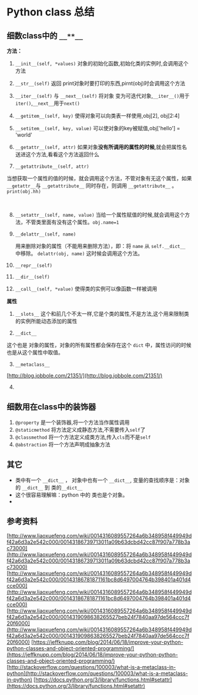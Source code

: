 # Python class 总结

## 细数class中的 `__**__`

**方法：**

1. `__init__(self, *values)`
  对象的初始化函数,初始化类的实例时,会调用这个方法

2. `__str__(self)`
  返回 print对象时要打印的东西,pirnt(obj)时会调用这个方法

3. `__iter__(self)` 与 `__next__(self)`
  将对象 变为可迭代对象,`__iter__()`用于`iter()`,`__next__`用于`next()`

4. `__getitem__(self, key)`
  使得对象可以向类表一样使用,obj[2], obj[2:4]

5. `__setitem__(self, key, value)`
  可以使对象的key被赋值,obj['hello'] = 'world'

6. `__getattr__(self, attr)`
  如果对象**没有所调用的属性的时候**,就会把属性名送进这个方法,看看这个方法返回什么

7. `__getattribute__(self, attr)` 

  当想获取一个属性的值的时候，就会调用这个方法，不管对象有无这个属性，如果 `__getattr__`与 `__getattribute__` 同时存在，则调用 `__getattribute__` 。`print(obj.hh)`

  ​

8. `__setattr__(self, name, value)`
   当给一个属性赋值的时候,就会调用这个方法，不管类里面有没有这个属性。`obj.name=1`

9. `__delattr__(self, name)`

   用来删除对象的属性（不能用来删除方法），即：将 `name` 从 `self.__dict__` 中移除。 `delattr(obj, name)` 这时候会调用这个方法。

10. `__repr__(self)`

11. `__dir__(self)`

12. `__call__(self, *value)`
   使得类的实例可以像函数一样被调用



**属性**

1. `__slots__`
  这个和前几个不太一样,它是个类的属性,不是方法,这个用来限制类的实例所能动态添加的属性

2. `__dict__`

  这个也是 对象的属性，对象的所有属性都会保存在这个 `dict` 中，属性访问的时候也是从这个属性中取值。

3. `__metaclass__` 

  [http://blog.jobbole.com/21351/](http://blog.jobbole.com/21351/)

4. ​

## 细数用在class中的装饰器
1. `@property`
  是一个装饰器,将一个方法当作属性调用
2. `@staticmethod`
  将方法定义成静态方法,不需要传入`self`了
3. `@classmethod`
  将一个方法定义成类方法,传入`cls`而不是`self`
4. `@abstraction`
  将一个方法声明成抽象方法



## 其它

* 类中有一个 `__dict__` ， 对象中也有一个 `__dict__`, 变量的查找顺序是：对象的 `__dict__` 到 类的`__dict__`
* 这个很容易理解嘛：python 中的 类也是个对象。
* ​



## 参考资料
[http://www.liaoxuefeng.com/wiki/0014316089557264a6b348958f449949df42a6d3a2e542c000/00143186739713011a09b63dcbd42cc87f907a778b3ac73000](http://www.liaoxuefeng.com/wiki/0014316089557264a6b348958f449949df42a6d3a2e542c000/00143186739713011a09b63dcbd42cc87f907a778b3ac73000)
[http://www.liaoxuefeng.com/wiki/0014316089557264a6b348958f449949df42a6d3a2e542c000/00143186781871161bc8d6497004764b398401a401d4cce000](http://www.liaoxuefeng.com/wiki/0014316089557264a6b348958f449949df42a6d3a2e542c000/00143186781871161bc8d6497004764b398401a401d4cce000)
[http://www.liaoxuefeng.com/wiki/0014316089557264a6b348958f449949df42a6d3a2e542c000/0014319098638265527beb24f7840aa97de564ccc7f20f6000](http://www.liaoxuefeng.com/wiki/0014316089557264a6b348958f449949df42a6d3a2e542c000/0014319098638265527beb24f7840aa97de564ccc7f20f6000)
[https://jeffknupp.com/blog/2014/06/18/improve-your-python-python-classes-and-object-oriented-programming/](https://jeffknupp.com/blog/2014/06/18/improve-your-python-python-classes-and-object-oriented-programming/)
[http://stackoverflow.com/questions/100003/what-is-a-metaclass-in-python](http://stackoverflow.com/questions/100003/what-is-a-metaclass-in-python)
[https://docs.python.org/3/library/functions.html#setattr](https://docs.python.org/3/library/functions.html#setattr)
